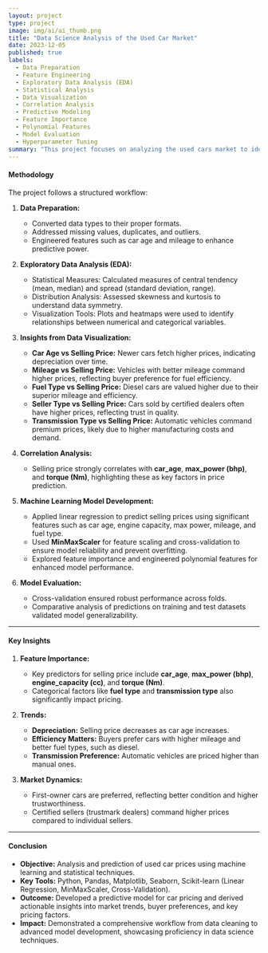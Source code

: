 ```yaml
---
layout: project
type: project
image: img/ai/ai_thumb.png
title: "Data Science Analysis of the Used Car Market"
date: 2023-12-05
published: true
labels:
  - Data Preparation
  - Feature Engineering
  - Exploratory Data Analysis (EDA)
  - Statistical Analysis
  - Data Visualization
  - Correlation Analysis
  - Predictive Modeling
  - Feature Importance
  - Polynomial Features
  - Model Evaluation
  - Hyperparameter Tuning
summary: "This project focuses on analyzing the used cars market to identify trends, correlations, and influential factors affecting the selling prices of used cars. It employs statistical and machine learning techniques to build predictive models and extract actionable insights for the automotive resale market."
---
```


<!-- <div class="text-center p-4">
  <img width="883" height="663" src="../img/ai/ai_result_2.png" class="img-thumbnail" >
</div> -->

#### **Methodology**
The project follows a structured workflow:

1. **Data Preparation:**
   - Converted data types to their proper formats.
   - Addressed missing values, duplicates, and outliers.
   - Engineered features such as car age and mileage to enhance predictive power.

2. **Exploratory Data Analysis (EDA):**
   - Statistical Measures: Calculated measures of central tendency (mean, median) and spread (standard deviation, range).
   - Distribution Analysis: Assessed skewness and kurtosis to understand data symmetry.
   - Visualization Tools: Plots and heatmaps were used to identify relationships between numerical and categorical variables.

3. **Insights from Data Visualization:**
   - **Car Age vs Selling Price:** Newer cars fetch higher prices, indicating depreciation over time.
   - **Mileage vs Selling Price:** Vehicles with better mileage command higher prices, reflecting buyer preference for fuel efficiency.
   - **Fuel Type vs Selling Price:** Diesel cars are valued higher due to their superior mileage and efficiency.
   - **Seller Type vs Selling Price:** Cars sold by certified dealers often have higher prices, reflecting trust in quality.
   - **Transmission Type vs Selling Price:** Automatic vehicles command premium prices, likely due to higher manufacturing costs and demand.

4. **Correlation Analysis:**
   - Selling price strongly correlates with **car_age**, **max_power (bhp)**, and **torque (Nm)**, highlighting these as key factors in price prediction.

5. **Machine Learning Model Development:**
   - Applied linear regression to predict selling prices using significant features such as car age, engine capacity, max power, mileage, and fuel type.
   - Used **MinMaxScaler** for feature scaling and cross-validation to ensure model reliability and prevent overfitting.
   - Explored feature importance and engineered polynomial features for enhanced model performance.

6. **Model Evaluation:**
   - Cross-validation ensured robust performance across folds.
   - Comparative analysis of predictions on training and test datasets validated model generalizability.

---

#### **Key Insights**
1. **Feature Importance:**
   - Key predictors for selling price include **car_age**, **max_power (bhp)**, **engine_capacity (cc)**, and **torque (Nm)**.
   - Categorical factors like **fuel type** and **transmission type** also significantly impact pricing.

2. **Trends:**
   - **Depreciation:** Selling price decreases as car age increases.
   - **Efficiency Matters:** Buyers prefer cars with higher mileage and better fuel types, such as diesel.
   - **Transmission Preference:** Automatic vehicles are priced higher than manual ones.

3. **Market Dynamics:**
   - First-owner cars are preferred, reflecting better condition and higher trustworthiness.
   - Certified sellers (trustmark dealers) command higher prices compared to individual sellers.

---

#### **Conclusion**
- **Objective:** Analysis and prediction of used car prices using machine learning and statistical techniques.
- **Key Tools:** Python, Pandas, Matplotlib, Seaborn, Scikit-learn (Linear Regression, MinMaxScaler, Cross-Validation).
- **Outcome:** Developed a predictive model for car pricing and derived actionable insights into market trends, buyer preferences, and key pricing factors.
- **Impact:** Demonstrated a comprehensive workflow from data cleaning to advanced model development, showcasing proficiency in data science techniques.
